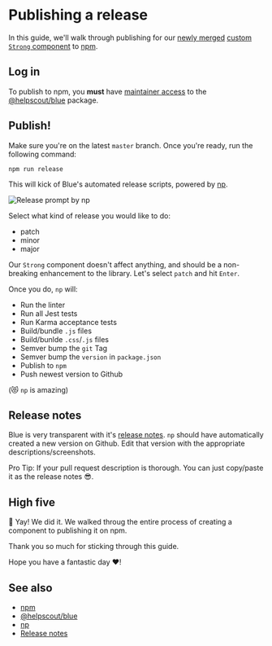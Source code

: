 # Publishing a release

In this guide, we'll walk through publishing for our [newly merged](review.md) [custom `Strong` component](creating.md) to [npm](https://www.npmjs.com/package/@helpscout/blue).

## Log in

To publish to npm, you **must** have [maintainer access](https://docs.npmjs.com/cli/owner) to the [@helpscout/blue](https://www.npmjs.com/package/@helpscout/blue) package.

## Publish!

Make sure you're on the latest `master` branch. Once you're ready, run the following command:

```
npm run release
```

This will kick of Blue's automated release scripts, powered by [np](https://github.com/sindresorhus/np).

![Release prompt by np](https://github.com/sindresorhus/np/raw/master/screenshot-ui.png)

Select what kind of release you would like to do:

* patch
* minor
* major

Our `Strong` component doesn't affect anything, and should be a non-breaking enhancement to the library. Let's select `patch` and hit `Enter`.

Once you do, `np` will:

* Run the linter
* Run all Jest tests
* Run Karma acceptance tests
* Build/bundle `.js` files
* Build/bunlde `.css`/`.js` files
* Semver bump the `git` Tag
* Semver bump the `version` in `package.json`
* Publish to `npm`
* Push newest version to Github

(😻 `np` is amazing)

## Release notes

Blue is very transparent with it's [release notes](https://github.com/helpscout/blue/releases). `np` should have automatically created a new version on Github. Edit that version with the appropriate descriptions/screenshots.

Pro Tip: If your pull request description is thorough. You can just copy/paste it as the release notes 😎.

## High five

🙌 Yay! We did it. We walked throug the entire process of creating a component to publishing it on npm.

Thank you so much for sticking through this guide.

Hope you have a fantastic day ❤️!

## See also

* [npm](https://www.npmjs.com/)
* [@helpscout/blue](https://www.npmjs.com/package/@helpscout/blue)
* [np](https://github.com/sindresorhus/np)
* [Release notes](https://github.com/helpscout/blue/releases)
